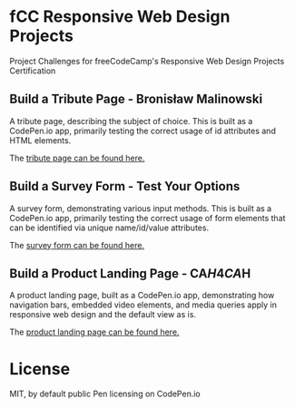 # fCC Responsive Web Design Projects
Project Challenges for freeCodeCamp's Responsive Web Design Projects Certification

## Build a Tribute Page - Bronisław Malinowski
A tribute page, describing the subject of choice. This is built as a CodePen.io app, primarily testing the correct usage of id attributes and HTML elements.

The [tribute page can be found here.](https://codepen.io/allemandi/full/xxRZBZp "fCC: Build a Tribute Page - Bronisław Malinowski")

## Build a Survey Form - Test Your Options
A survey form, demonstrating various input methods. This is built as a CodePen.io app, primarily testing the correct usage of form elements that can be identified via unique name/id/value attributes.

The [survey form can be found here.](https://codepen.io/allemandi/full/qBqbzev "fCC: Build a Survey Form - Test Your Options")

## Build a Product Landing Page - CA$H 4 CA$H
A product landing page, built as a CodePen.io app, demonstrating how navigation bars, embedded video elements, and media queries apply in responsive web design and the default view as is.

The [product landing page can be found here.](https://codepen.io/allemandi/full/BaQKQEM "fCC: Build a Product Landing Page - CA$H 4 CA$H")


# License
MIT, by default public Pen licensing on CodePen.io
